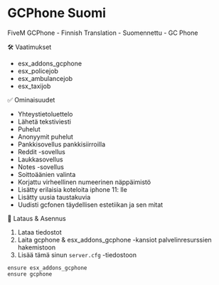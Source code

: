 # GCPhone Suomi
FiveM GCPhone - Finnish Translation - Suomennettu - GC Phone

🛠 Vaatimukset
- esx_addons_gcphone
- esx_policejob
- esx_ambulancejob
- esx_taxijob

✅ Ominaisuudet
- Yhteystietoluettelo
- Lähetä tekstiviesti
- Puhelut
- Anonyymit puhelut
- Pankkisovellus pankkisiirroilla
- Reddit -sovellus
- Laukkasovellus
- Notes -sovellus
- Soittoäänien valinta
- Korjattu virheellinen numeerinen näppäimistö
- Lisätty erilaisia koteloita iphone 11: lle
- Lisätty uusia taustakuvia
- Uudisti gcfonen täydellisen estetiikan ja sen mitat

🔧 Lataus & Asennus
1. Lataa tiedostot
2. Laita gcphone & esx_addons_gcphone -kansiot palvelinresurssien hakemistoon
3. Lisää tämä sinun ```server.cfg``` -tiedostoon
````
ensure esx_addons_gcphone
ensure gcphone
````
